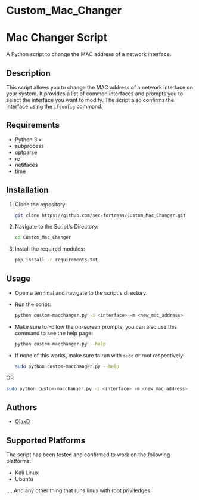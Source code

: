 # Custom_Mac_Changer

# Mac Changer Script

A Python script to change the MAC address of a network interface.

## Description

This script allows you to change the MAC address of a network interface on your system. It provides a list of common interfaces and prompts you to select the interface you want to modify. The script also confirms the interface using the `ifconfig` command.

## Requirements

- Python 3.x
- subprocess
- optparse
- re
- netifaces
- time

## Installation

1. Clone the repository:
   
   ```bash
   git clone https://github.com/sec-fortress/Custom_Mac_Changer.git

3. Navigate to the Script's Directory:
   
   ```bash
   cd Custom_Mac_Changer

4. Install the required modules:
   
   ```bash
   pip install -r requirements.txt

## Usage

- Open a terminal and navigate to the script's directory.
- Run the script:

  ```bash
  python custom-macchanger.py -i <interface> -m <new_mac_address>

- Make sure to Follow the on-screen prompts, you can also use this command to see the help page:

  ```bash
  python custom-macchanger.py --help

- If none of this works, make sure to run with `sudo` or root respectively:
  ```bash
  sudo python custom-macchanger.py --help
OR
  ```bash
  sudo python custom-macchanger.py -i <interface> -m <new_mac_address>
  ```

## Authors

- [OlaxD](https://sec-fortress.github.io)

## Supported Platforms

The script has been tested and confirmed to work on the following platforms:

- Kali Linux
- Ubuntu

.....And any other thing that runs linux with root priviledges.

